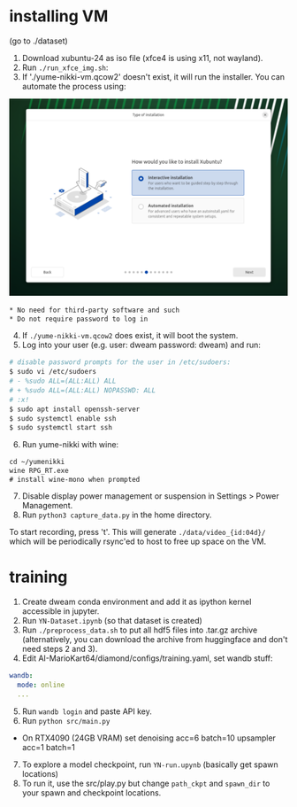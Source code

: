 # installing VM

(go to ./dataset)

1. Download xubuntu-24 as iso file (xfce4 is using x11, not wayland).
2. Run `./run_xfce_img.sh`:
3. If './yume-nikki-vm.qcow2' doesn't exist, it will run the installer. You can automate the process using:

![xubuntu-installer](./images/xubuntu-installer.png)

    * No need for third-party software and such
    * Do not require password to log in

4. If `./yume-nikki-vm.qcow2` does exist, it will boot the system.
5. Log into your user (e.g. user: dweam password: dweam) and run:
```bash
# disable password prompts for the user in /etc/sudoers:
$ sudo vi /etc/sudoers
# - %sudo ALL=(ALL:ALL) ALL
# + %sudo ALL=(ALL:ALL) NOPASSWD: ALL
# :x!
$ sudo apt install openssh-server
$ sudo systemctl enable ssh
$ sudo systemctl start ssh
```
6. Run yume-nikki with wine:
```
cd ~/yumenikki
wine RPG_RT.exe
# install wine-mono when prompted
```
7. Disable display power management or suspension in Settings > Power Management.
8. Run `python3 capture_data.py` in the home directory.

To start recording, press 't'. This will generate `./data/video_{id:04d}/` which will be periodically rsync'ed to host to free up space on the VM.

# training

1. Create dweam conda environment and add it as ipython kernel accessible in jupyter.
2. Run `YN-Dataset.ipynb` (so that dataset is created)
3. Run `./preprocess_data.sh` to put all hdf5 files into .tar.gz archive (alternatively, you can download the archive from huggingface and don't need steps 2 and 3).
4. Edit AI-MarioKart64/diamond/configs/training.yaml, set wandb stuff:
```yaml
wandb:
  mode: online
  ...
```
5. Run `wandb login` and paste API key.
6. Run `python src/main.py`
  * On RTX4090 (24GB VRAM) set denoising acc=6 batch=10 upsampler acc=1 batch=1
7. To explore a model checkpoint, run `YN-run.upynb` (basically get spawn locations)
8. To run it, use the src/play.py but change `path_ckpt` and `spawn_dir` to your spawn and checkpoint locations.

